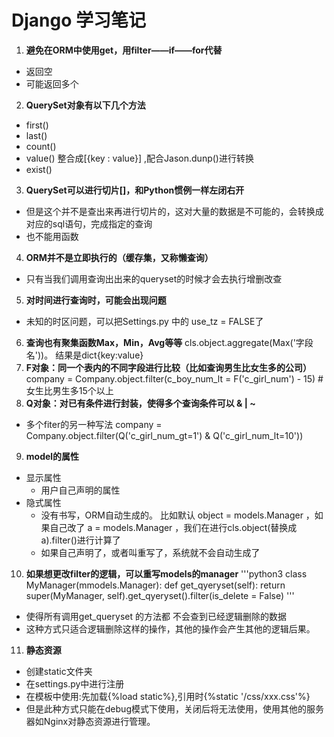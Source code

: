 # Django 学习笔记
1. **避免在ORM中使用get，用filter——if——for代替**
- 返回空
- 可能返回多个
2. **QuerySet对象有以下几个方法**
- first()
- last()
- count()
- value() 整合成[{key : value}] ,配合Jason.dunp()进行转换
- exist()
3. **QuerySet可以进行切片[]，和Python惯例一样左闭右开**
- 但是这个并不是查出来再进行切片的，这对大量的数据是不可能的，会转换成对应的sql语句，完成指定的查询
- 也不能用函数
4. **ORM并不是立即执行的（缓存集，又称懒查询）**
- 只有当我们调用查询出出来的queryset的时候才会去执行增删改查
5. **对时间进行查询时，可能会出现问题**
- 未知的时区问题，可以把Settings.py 中的 use_tz = FALSE了
6. **查询也有聚集函数Max，Min，Avg等等**
cls.object.aggregate(Max('字段名'))。 结果是dict{key:value}
7. **F对象：同一个表内的不同字段进行比较（比如查询男生比女生多的公司）**
company = Company.object.filter(c_boy_num_lt = F('c_girl_num') - 15) #女生比男生多15个以上
8. **Q对象：对已有条件进行封装，使得多个查询条件可以 & | ~**
- 多个fiter的另一种写法
company = Company.object.filter(Q('c_girl_num_gt=1') & Q('c_girl_num_lt=10'))
9. **model的属性**
- 显示属性
  - 用户自己声明的属性
- 隐式属性
  - 没有书写，ORM自动生成的。 比如默认 object = models.Manager ，如果自己改了 a = models.Manager ，我们在进行cls.object(替换成a).filter()进行计算了
  - 如果自己声明了，或者叫重写了，系统就不会自动生成了
10. **如果想更改filter的逻辑，可以重写models的manager**
'''python3
class MyManager(mmodels.Manager):
def get_qyeryset(self):
  return super(MyManager, self).get_qyeryset().filter(is_delete = False)
'''
- 使得所有调用get_queryset 的方法都 不会查到已经逻辑删除的数据
- 这种方式只适合逻辑删除这样的操作，其他的操作会产生其他的逻辑后果。
11. **静态资源**
- 创建static文件夹
- 在settings.py中进行注册
- 在模板中使用:先加载{%load static%},引用时{%static '/css/xxx.css'%}
- 但是此种方式只能在debug模式下使用，关闭后将无法使用，使用其他的服务器如Nginx对静态资源进行管理。
